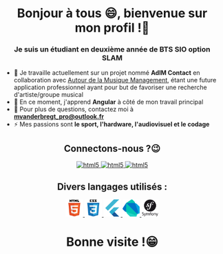 <h1 align="center">Bonjour à tous 😄, bienvenue sur mon profil !👋</h1>
<h3 align="center">Je suis un étudiant en deuxième année de BTS SIO option SLAM</h4>

- 🔭 Je travaille actuellement sur un projet nommé **AdlM Contact** en collaboration avec <a href="https://autourdelamusiquemanagement.fr/">Autour de la Musique Management</a>, étant une future application professionnel ayant pour but de favoriser une recherche d'artiste/groupe musical
- 🌱 En ce moment, j'apprend **Angular** à côté de mon travail principal
- 💬 Pour plus de questions, contactez moi à **mvanderbregt_pro@outlook.fr**
- ⚡ Mes passions sont **le sport, l'hardware, l'audiovisuel et le codage**

<h2 align="center">Connectons-nous ?😉</h2>

<p align="center">

  <a href="mailto:mathieuvanderbregt@gmail.com" target="_blank"> 
    <img src="https://www.google.com/url?sa=i&url=https%3A%2F%2Ffr.m.wikipedia.org%2Fwiki%2FFichier%3AMicrosoft_Office_Outlook_%25282018%25E2%2580%2593present%2529.svg&psig=AOvVaw36fcmLHRPJNJ05L1aAWFon&ust=1693481708358000&source=images&cd=vfe&opi=89978449&ved=0CA4QjRxqFwoTCJjj1Y-lhIEDFQAAAAAdAAAAABAD" alt="html5" width="40" height="40" />
    <img src="https://cdn-icons-png.flaticon.com/512/281/281769.png" alt="html5" width="40" height="40"/> 
  </a>
  <a href="https://www.linkedin.com/in/mathieu-vanderbregt-968898239/" target="_blank"> 
    <img src="https://cdn-icons-png.flaticon.com/512/174/174857.png" alt="html5" width="40" height="40"/> 
  </a>

</p>

<h2 align="center">Divers langages utilisés :</h2>

<p align="center"> 
  <a href="https://www.w3.org/html/" target="_blank"> 
    <img src="https://raw.githubusercontent.com/devicons/devicon/master/icons/html5/html5-original-wordmark.svg" alt="html5" width="40" height="40"/> 
  </a>
  <a href="https://www.w3schools.com/css/" target="_blank"> 
    <img src="https://raw.githubusercontent.com/devicons/devicon/master/icons/css3/css3-original-wordmark.svg" alt="css3" width="40" height="40"/> 
  </a> 
  <a href="https://flutter.dev/" target="_blank"> 
    <img src="https://raw.githubusercontent.com/devicons/devicon/master/icons/flutter/flutter-original.svg" alt="flutter" width="40" height="40"/> 
  </a>  
  <a href="https://dart.dev/" target="_blank"> 
    <img src="https://raw.githubusercontent.com/devicons/devicon/master/icons/dart/dart-original.svg" alt="dart" width="40" height="40"/> 
  </a> 
  <a href="https://symfony.com/" target="_blank"> 
    <img src="https://raw.githubusercontent.com/devicons/devicon/master/icons/symfony/symfony-original-wordmark.svg" alt="symfony" width="40" height="40"/> 
  </a>
</p>

<h1 align="center">Bonne visite !😁</h1>
